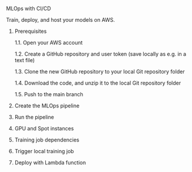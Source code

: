 MLOps with CI/CD 

Train, deploy, and host your models on AWS.

1. Prerequisites

   1.1. Open your AWS account

   1.2. Create a GitHub repository and user token (save locally as e.g. in a text file)

   1.3. Clone the new GitHub repository to your local Git repository folder

   1.4. Download the code, and unzip it to the local Git repository folder

   1.5. Push to the main branch

2. Create the MLOps pipeline
2. Run the pipeline
2. GPU and Spot instances
2. Training job dependencies
2. Trigger local training job
2. Deploy with Lambda function